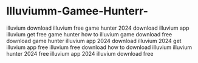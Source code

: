 # Illuviumm-Gamee-Hunterr-
 illuvium download illuvium free game hunter 2024 download illuvium app illuvium get free game hunter how to illuvium game download free download game hunter illuvium app 2024 download illuvium 2024 get illuvium app free illuvium free download how to download illuvium illuvium hunter 2024 free illuvium app 2024 illuvium download free
